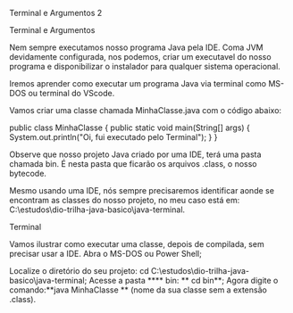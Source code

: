 
Terminal e Argumentos 2

Terminal e Argumentos

Nem sempre executamos nosso programa Java pela IDE.
Coma JVM devidamente configurada, nos podemos, criar um 
executavel do nosso programa e disponibilizar o instalador 
para qualquer sistema operacional.

Iremos aprender como executar um programa Java via terminal
como MS-DOS ou terminal do VScode.


Vamos criar uma classe chamada MinhaClasse.java com o código abaixo:

public class MinhaClasse {
    public static void main(String[] args) {
        System.out.println("Oi, fui executado pelo Terminal");
    }
}

Observe que nosso projeto Java criado por uma IDE, 
terá uma pasta chamada bin. É nesta pasta que ficarão 
os arquivos .class, o nosso bytecode.


Mesmo usando uma IDE, nós sempre precisaremos identificar 
aonde se encontram as classes do nosso projeto, no meu 
caso está em: 
C:\estudos\dio-trilha-java-basico\java-terminal.


Terminal

Vamos ilustrar como executar uma classe, depois de compilada, sem precisar usar a IDE.
Abra o MS-DOS ou Power Shell;

Localize o diretório do seu projeto: 
cd C:\estudos\dio-trilha-java-basico\java-terminal;
Acesse a pasta **** bin: ** cd bin**;
Agora digite o comando:**java MinhaClasse ** (nome da sua classe sem a extensão .class).
